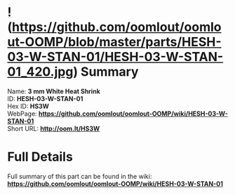 
!(https://github.com/oomlout/oomlout-OOMP/blob/master/parts/HESH-03-W-STAN-01/HESH-03-W-STAN-01_420.jpg)
Summary
=================
  
Name: __3 mm White Heat Shrink__    
ID: __HESH-03-W-STAN-01__   
Hex ID: __HS3W__   
WebPage: __https://github.com/oomlout/oomlout-OOMP/wiki/HESH-03-W-STAN-01__   
Short URL: __http://oom.lt/HS3W__   

Full Details
==========================
Full summary of this part can be found in the wiki:   
__https://github.com/oomlout/oomlout-OOMP/wiki/HESH-03-W-STAN-01__    

